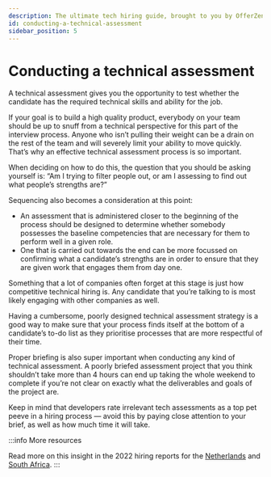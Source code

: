 ```yaml
---
description: The ultimate tech hiring guide, brought to you by OfferZen.
id: conducting-a-technical-assessment
sidebar_position: 5
---
```

# Conducting a technical assessment

A technical assessment gives you the opportunity to test whether the candidate has the required technical skills and ability for the job.

If your goal is to build a high quality product, everybody on your team should be up to snuff from a technical perspective for this part of the interview process. Anyone who isn’t pulling their weight can be a drain on the rest of the team and will severely limit your ability to move quickly. That’s why an effective technical assessment process is so important.

When deciding on how to do this, the question that you should be asking yourself is: “Am I trying to filter people out, or am I assessing to find out what people’s strengths are?” 

Sequencing also becomes a consideration at this point:

* An assessment that is administered closer to the beginning of the process should be designed to determine whether somebody possesses the baseline competencies that are necessary for them to perform well in a given role.
* One that is carried out towards the end can be more focussed on confirming what a candidate’s strengths are in order to ensure that they are given work that engages them from day one.

Something that a lot of companies often forget at this stage is just how competitive technical hiring is. Any candidate that you’re talking to is most likely engaging with other companies as well. 

Having a cumbersome, poorly designed technical assessment strategy is a good way to make sure that your process finds itself at the bottom of a candidate’s to-do list as they prioritise processes that are more respectful of their time. 

Proper briefing is also super important when conducting any kind of technical assessment. A poorly briefed assessment project that you think shouldn’t take more than 4 hours can end up taking the whole weekend to complete if you’re not clear on exactly what the deliverables and goals of the project are. 

Keep in mind that developers rate irrelevant tech assessments as a top pet peeve in a hiring process — avoid this by paying close attention to your brief, as well as how much time it will take.

:::info More resources

Read more on this insight in the 2022 hiring reports for the [Netherlands](https://www.offerzen.com/resources/software-developer-netherlands-hiring-report) and [South Africa](https://www.offerzen.com/resources/software-developer-south-africa-hiring-report).
:::